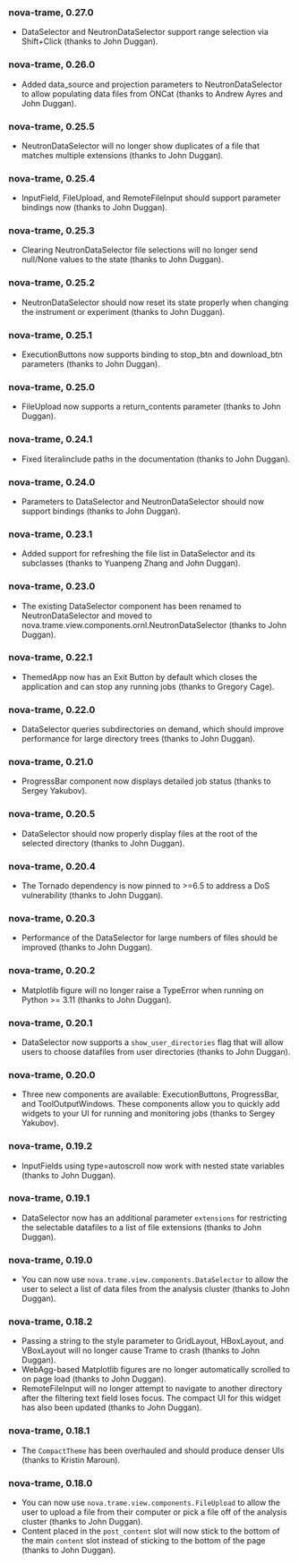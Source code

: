 ### nova-trame, 0.27.0

* DataSelector and NeutronDataSelector support range selection via Shift+Click (thanks to John Duggan).

### nova-trame, 0.26.0

* Added data_source and projection parameters to NeutronDataSelector to allow populating data files from ONCat (thanks to Andrew Ayres and John Duggan).

### nova-trame, 0.25.5

* NeutronDataSelector will no longer show duplicates of a file that matches multiple extensions (thanks to John Duggan).

### nova-trame, 0.25.4

* InputField, FileUpload, and RemoteFileInput should support parameter bindings now (thanks to John Duggan).

### nova-trame, 0.25.3

* Clearing NeutronDataSelector file selections will no longer send null/None values to the state (thanks to John Duggan).

### nova-trame, 0.25.2

* NeutronDataSelector should now reset its state properly when changing the instrument or experiment (thanks to John Duggan).

### nova-trame, 0.25.1

* ExecutionButtons now supports binding to stop_btn and download_btn parameters (thanks to John Duggan).

### nova-trame, 0.25.0

* FileUpload now supports a return_contents parameter (thanks to John Duggan).

### nova-trame, 0.24.1

* Fixed literalinclude paths in the documentation (thanks to John Duggan).

### nova-trame, 0.24.0

* Parameters to DataSelector and NeutronDataSelector should now support bindings (thanks to John Duggan).

### nova-trame, 0.23.1

* Added support for refreshing the file list in DataSelector and its subclasses (thanks to Yuanpeng Zhang and John Duggan).

### nova-trame, 0.23.0

* The existing DataSelector component has been renamed to NeutronDataSelector and moved to nova.trame.view.components.ornl.NeutronDataSelector (thanks to John Duggan).

### nova-trame, 0.22.1

* ThemedApp now has an Exit Button by default which closes the application and can stop any running jobs (thanks to Gregory Cage).

### nova-trame, 0.22.0

* DataSelector queries subdirectories on demand, which should improve performance for large directory trees (thanks to John Duggan).

### nova-trame, 0.21.0

* ProgressBar component now displays detailed job status (thanks to Sergey Yakubov).

### nova-trame, 0.20.5

* DataSelector should now properly display files at the root of the selected directory (thanks to John Duggan).

### nova-trame, 0.20.4

* The Tornado dependency is now pinned to >=6.5 to address a DoS vulnerability (thanks to John Duggan).

### nova-trame, 0.20.3

* Performance of the DataSelector for large numbers of files should be improved (thanks to John Duggan).

### nova-trame, 0.20.2

* Matplotlib figure will no longer raise a TypeError when running on Python >= 3.11 (thanks to John Duggan).

### nova-trame, 0.20.1

* DataSelector now supports a `show_user_directories` flag that will allow users to choose datafiles from user directories (thanks to John Duggan).

### nova-trame, 0.20.0

* Three new components are available: ExecutionButtons, ProgressBar, and ToolOutputWindows. These components allow you to quickly add widgets to your UI for running and monitoring jobs (thanks to Sergey Yakubov).

### nova-trame, 0.19.2

* InputFields using type=autoscroll now work with nested state variables (thanks to John Duggan).

### nova-trame, 0.19.1

* DataSelector now has an additional parameter `extensions` for restricting the selectable datafiles to a list of file extensions (thanks to John Duggan).

### nova-trame, 0.19.0

* You can now use `nova.trame.view.components.DataSelector` to allow the user to select a list of data files from the analysis cluster (thanks to John Duggan).

### nova-trame, 0.18.2

* Passing a string to the style parameter to GridLayout, HBoxLayout, and VBoxLayout will no longer cause Trame to crash (thanks to John Duggan).
* WebAgg-based Matplotlib figures are no longer automatically scrolled to on page load (thanks to John Duggan).
* RemoteFileInput will no longer attempt to navigate to another directory after the filtering text field loses focus. The compact UI for this widget has also been updated (thanks to John Duggan).

### nova-trame, 0.18.1

* The `CompactTheme` has been overhauled and should produce denser UIs (thanks to Kristin Maroun).

### nova-trame, 0.18.0

* You can now use `nova.trame.view.components.FileUpload` to allow the user to upload a file from their computer or pick a file off of the analysis cluster (thanks to John Duggan).
* Content placed in the `post_content` slot will now stick to the bottom of the main `content` slot instead of sticking to the bottom of the page (thanks to John Duggan).
